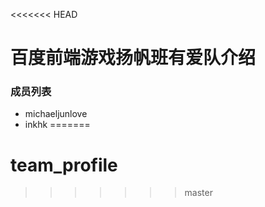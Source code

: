 <<<<<<< HEAD
# 百度前端游戏扬帆班有爱队介绍

### 成员列表

* michaeljunlove
* inkhk
=======
# team_profile
>>>>>>> master
